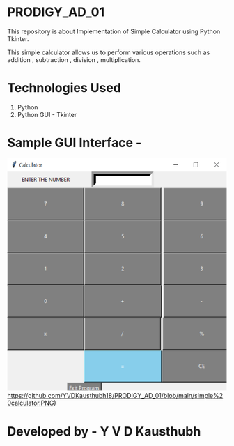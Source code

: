 # PRODIGY_AD_01

This repository is about Implementation of Simple Calculator using Python Tkinter.

This simple calculator allows us to perform various operations such as addition , subtraction , division , multiplication.

# Technologies Used

1. Python
2. Python GUI - Tkinter

# Sample GUI Interface - 

![Alt text](https://github.com/YVDKausthubh18/PRODIGY_AD_01/blob/main/simple%20calculator.PNG)https://github.com/YVDKausthubh18/PRODIGY_AD_01/blob/main/simple%20calculator.PNG)

# Developed by - Y V D Kausthubh


